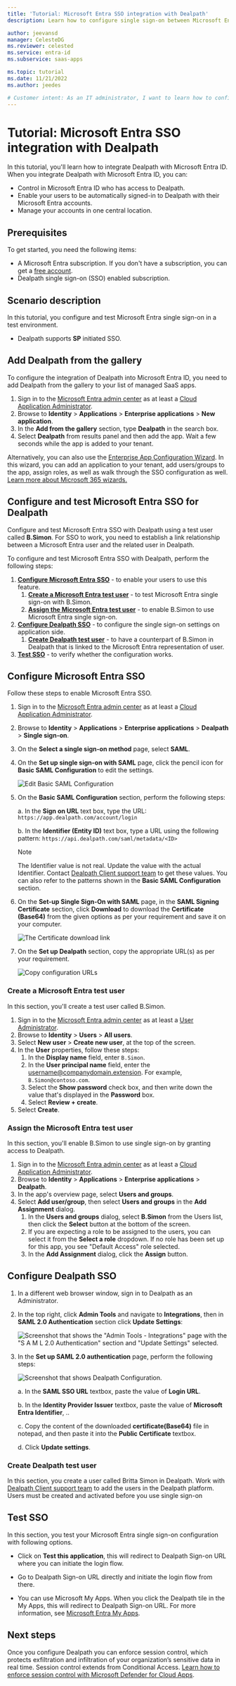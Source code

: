 ```yaml
---
title: 'Tutorial: Microsoft Entra SSO integration with Dealpath'
description: Learn how to configure single sign-on between Microsoft Entra ID and Dealpath.

author: jeevansd
manager: CelesteDG
ms.reviewer: celested
ms.service: entra-id
ms.subservice: saas-apps

ms.topic: tutorial
ms.date: 11/21/2022
ms.author: jeedes

# Customer intent: As an IT administrator, I want to learn how to configure single sign-on between Microsoft Entra ID and Dealpath so that I can control who has access to Dealpath, enable automatic sign-in with Microsoft Entra accounts, and manage my accounts in one central location.
---
```

# Tutorial: Microsoft Entra SSO integration with Dealpath

In this tutorial, you'll learn how to integrate Dealpath with Microsoft Entra ID. When you integrate Dealpath with Microsoft Entra ID, you can:

* Control in Microsoft Entra ID who has access to Dealpath.
* Enable your users to be automatically signed-in to Dealpath with their Microsoft Entra accounts.
* Manage your accounts in one central location.

## Prerequisites

To get started, you need the following items:

* A Microsoft Entra subscription. If you don't have a subscription, you can get a [free account](https://azure.microsoft.com/free/).
* Dealpath single sign-on (SSO) enabled subscription.

## Scenario description

In this tutorial, you configure and test Microsoft Entra single sign-on in a test environment.

* Dealpath supports **SP** initiated SSO.

## Add Dealpath from the gallery

To configure the integration of Dealpath into Microsoft Entra ID, you need to add Dealpath from the gallery to your list of managed SaaS apps.

1. Sign in to the [Microsoft Entra admin center](https://entra.microsoft.com) as at least a [Cloud Application Administrator](~/identity/role-based-access-control/permissions-reference.md#cloud-application-administrator).
1. Browse to **Identity** > **Applications** > **Enterprise applications** > **New application**.
1. In the **Add from the gallery** section, type **Dealpath** in the search box.
1. Select **Dealpath** from results panel and then add the app. Wait a few seconds while the app is added to your tenant.

 Alternatively, you can also use the [Enterprise App Configuration Wizard](https://portal.office.com/AdminPortal/home?Q=Docs#/azureadappintegration). In this wizard, you can add an application to your tenant, add users/groups to the app, assign roles, as well as walk through the SSO configuration as well. [Learn more about Microsoft 365 wizards.](/microsoft-365/admin/misc/azure-ad-setup-guides)

<a name='configure-and-test-azure-ad-sso-for-dealpath'></a>

## Configure and test Microsoft Entra SSO for Dealpath

Configure and test Microsoft Entra SSO with Dealpath using a test user called **B.Simon**. For SSO to work, you need to establish a link relationship between a Microsoft Entra user and the related user in Dealpath.

To configure and test Microsoft Entra SSO with Dealpath, perform the following steps:

1. **[Configure Microsoft Entra SSO](#configure-azure-ad-sso)** - to enable your users to use this feature.
    1. **[Create a Microsoft Entra test user](#create-an-azure-ad-test-user)** - to test Microsoft Entra single sign-on with B.Simon.
    1. **[Assign the Microsoft Entra test user](#assign-the-azure-ad-test-user)** - to enable B.Simon to use Microsoft Entra single sign-on.
1. **[Configure Dealpath SSO](#configure-dealpath-sso)** - to configure the single sign-on settings on application side.
    1. **[Create Dealpath test user](#create-dealpath-test-user)** - to have a counterpart of B.Simon in Dealpath that is linked to the Microsoft Entra representation of user.
1. **[Test SSO](#test-sso)** - to verify whether the configuration works.

<a name='configure-azure-ad-sso'></a>

## Configure Microsoft Entra SSO

Follow these steps to enable Microsoft Entra SSO.

1. Sign in to the [Microsoft Entra admin center](https://entra.microsoft.com) as at least a [Cloud Application Administrator](~/identity/role-based-access-control/permissions-reference.md#cloud-application-administrator).
1. Browse to **Identity** > **Applications** > **Enterprise applications** > **Dealpath** > **Single sign-on**.
1. On the **Select a single sign-on method** page, select **SAML**.
1. On the **Set up single sign-on with SAML** page, click the pencil icon for **Basic SAML Configuration** to edit the settings.

   ![Edit Basic SAML Configuration](common/edit-urls.png)

1. On the **Basic SAML Configuration** section, perform the following steps:

	a. In the **Sign on URL** text box, type the URL:
    `https://app.dealpath.com/account/login`

    b. In the **Identifier (Entity ID)** text box, type a URL using the following pattern:
    `https://api.dealpath.com/saml/metadata/<ID>`

	> [!NOTE]
	> The Identifier value is not real. Update the value with the actual Identifier. Contact [Dealpath Client support team](mailto:kenter@dealpath.com) to get these values. You can also refer to the patterns shown in the **Basic SAML Configuration** section.

1. On the **Set-up Single Sign-On with SAML** page, in the **SAML Signing Certificate** section, click **Download** to download the **Certificate (Base64)** from the given options as per your requirement and save it on your computer.

	![The Certificate download link](common/certificatebase64.png)

1. On the **Set up Dealpath** section, copy the appropriate URL(s) as per your requirement.

	![Copy configuration URLs](common/copy-configuration-urls.png)

<a name='create-an-azure-ad-test-user'></a>

### Create a Microsoft Entra test user 

In this section, you'll create a test user called B.Simon.

1. Sign in to the [Microsoft Entra admin center](https://entra.microsoft.com) as at least a [User Administrator](~/identity/role-based-access-control/permissions-reference.md#user-administrator).
1. Browse to **Identity** > **Users** > **All users**.
1. Select **New user** > **Create new user**, at the top of the screen.
1. In the **User** properties, follow these steps:
   1. In the **Display name** field, enter `B.Simon`.  
   1. In the **User principal name** field, enter the username@companydomain.extension. For example, `B.Simon@contoso.com`.
   1. Select the **Show password** check box, and then write down the value that's displayed in the **Password** box.
   1. Select **Review + create**.
1. Select **Create**.

<a name='assign-the-azure-ad-test-user'></a>

### Assign the Microsoft Entra test user

In this section, you'll enable B.Simon to use single sign-on by granting access to Dealpath.

1. Sign in to the [Microsoft Entra admin center](https://entra.microsoft.com) as at least a [Cloud Application Administrator](~/identity/role-based-access-control/permissions-reference.md#cloud-application-administrator).
1. Browse to **Identity** > **Applications** > **Enterprise applications** > **Dealpath**.
1. In the app's overview page, select **Users and groups**.
1. Select **Add user/group**, then select **Users and groups** in the **Add Assignment** dialog.
   1. In the **Users and groups** dialog, select **B.Simon** from the Users list, then click the **Select** button at the bottom of the screen.
   1. If you are expecting a role to be assigned to the users, you can select it from the **Select a role** dropdown. If no role has been set up for this app, you see "Default Access" role selected.
   1. In the **Add Assignment** dialog, click the **Assign** button.

## Configure Dealpath SSO

1. In a different web browser window, sign in to Dealpath as an Administrator.

2. In the top right, click **Admin Tools** and navigate to **Integrations**, then in **SAML 2.0 Authentication** section click **Update Settings**:

	![Screenshot that shows the "Admin Tools - Integrations" page with the "S A M L 2.0 Authentication" section and "Update Settings" selected.](./media/dealpath-tutorial/admin.png)

3. In the **Set up SAML 2.0 authentication** page, perform the following steps:

	![Screenshot that shows Dealpath Configuration.](./media/dealpath-tutorial/configuration.png) 

	a. In the **SAML SSO URL** textbox, paste the value of **Login URL**.

	b. In the **Identity Provider Issuer** textbox, paste the value of **Microsoft Entra Identifier**, ..

	c. Copy the content of the downloaded **certificate(Base64)** file in notepad, and then paste it into the **Public Certificate** textbox.

	d. Click **Update settings**.

### Create Dealpath test user

In this section, you create a user called Britta Simon in Dealpath. Work with [Dealpath Client support team](mailto:kenter@dealpath.com) to add the users in the Dealpath platform. Users must be created and activated before you use single sign-on

## Test SSO 

In this section, you test your Microsoft Entra single sign-on configuration with following options. 

* Click on **Test this application**, this will redirect to Dealpath Sign-on URL where you can initiate the login flow. 

* Go to Dealpath Sign-on URL directly and initiate the login flow from there.

* You can use Microsoft My Apps. When you click the Dealpath tile in the My Apps, this will redirect to Dealpath Sign-on URL. For more information, see [Microsoft Entra My Apps](/azure/active-directory/manage-apps/end-user-experiences#azure-ad-my-apps).

## Next steps

Once you configure Dealpath you can enforce session control, which protects exfiltration and infiltration of your organization’s sensitive data in real time. Session control extends from Conditional Access. [Learn how to enforce session control with Microsoft Defender for Cloud Apps](/cloud-app-security/proxy-deployment-aad).
